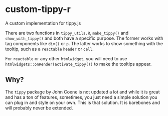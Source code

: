# custom-tippy-r

A custom implementation for tippy.js

There are two functions in `tippy_utils.R`, `make_tippy()` and `show_with_tippy()` and both have a specific purpose. The former works with tag components like `div()` or `p`. The latter works to show something with the tooltip, such as a `reactable` `header` or `cell`.

For `reactable` or any other `htmlwidget`, you will need to use `htmlwidgets::onRender(activate_tippy())` to make the tooltips appear.

## Why?

The `tippy` package by John Coene is not updated a lot and while it is great and has a ton of features, sometimes, you just need a simple solution you can plug in and style on your own. This is that solution. It is barebones and will probably never be extended.
